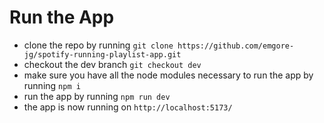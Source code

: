 # Run the App

- clone the repo by running `git clone https://github.com/emgore-jg/spotify-running-playlist-app.git`
- checkout the dev branch `git checkout dev`
- make sure you have all the node modules necessary to run the app by running `npm i`
- run the app by running `npm run dev`
- the app is now running on `http://localhost:5173/`

